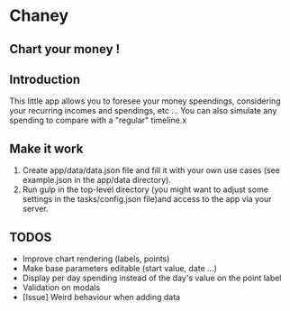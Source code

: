# Chaney

## Chart your money !

## Introduction
This little app allows you to foresee your money speendings, considering your recurring incomes and spendings, etc ...
You can also simulate any spending to compare with a "regular" timeline.x

## Make it work
1. Create app/data/data.json file and fill it with your own use cases (see example.json in the app/data directory).
2. Run gulp in the top-level directory (you might want to adjust some settings in the tasks/config.json file)and access to the app via your server.

## TODOS
- Improve chart rendering (labels, points)
- Make base parameters editable (start value, date ...)
- Display per day spending instead of the day's value on the point label
- Validation on modals
- [Issue] Weird behaviour when adding data